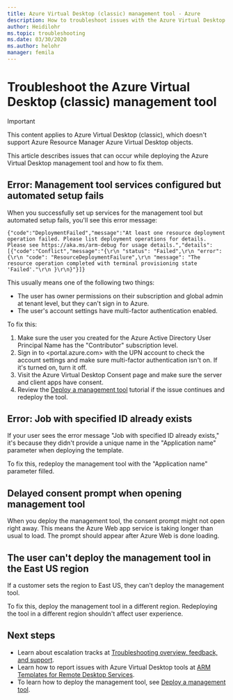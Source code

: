 ```yaml
---
title: Azure Virtual Desktop (classic) management tool - Azure
description: How to troubleshoot issues with the Azure Virtual Desktop (classic) management tool.
author: Heidilohr
ms.topic: troubleshooting
ms.date: 03/30/2020
ms.author: helohr
manager: femila
---
```

# Troubleshoot the Azure Virtual Desktop (classic) management tool

>[!IMPORTANT]
>This content applies to Azure Virtual Desktop (classic), which doesn't support Azure Resource Manager Azure Virtual Desktop objects.

This article describes issues that can occur while deploying the Azure Virtual Desktop management tool and how to fix them.

## Error: Management tool services configured but automated setup fails

When you successfully set up services for the management tool but automated setup fails, you'll see this error message:

```console
{"code":"DeploymentFailed","message":"At least one resource deployment operation failed. Please list deployment operations for details. Please see https://aka.ms/arm-debug for usage details.","details":[{"code":"Conflict","message":"{\r\n "status": "Failed",\r\n "error": {\r\n "code": "ResourceDeploymentFailure",\r\n "message": "The resource operation completed with terminal provisioning state 'Failed'."\r\n }\r\n}"}]}
```

This usually means one of the following two things:

- The user has owner permissions on their subscription and global admin at tenant level, but they can't sign in to Azure.
- The user's account settings have multi-factor authentication enabled.

To fix this:

1. Make sure the user you created for the Azure Active Directory User Principal Name has the "Contributor" subscription level.
2. Sign in to <portal.azure.com> with the UPN account to check the account settings and make sure multi-factor authentication isn't on. If it's turned on, turn it off.
3. Visit the Azure Virtual Desktop Consent page and make sure the server and client apps have consent.
4. Review the [Deploy a management tool](manage-resources-using-ui.md) tutorial if the issue continues and redeploy the tool.

## Error: Job with specified ID already exists

If your user sees the error message "Job with specified ID already exists," it's because they didn't provide a unique name in the "Application name" parameter when deploying the template.

To fix this, redeploy the management tool with the "Application name" parameter filled.

## Delayed consent prompt when opening management tool

When you deploy the management tool, the consent prompt might not open right away. This means the Azure Web app service is taking longer than usual to load. The prompt should appear after Azure Web is done loading.

## The user can't deploy the management tool in the East US region

If a customer sets the region to East US, they can't deploy the management tool.

To fix this, deploy the management tool in a different region. Redeploying the tool in a different region shouldn't affect user experience.

## Next steps

- Learn about escalation tracks at [Troubleshooting overview, feedback, and support](troubleshoot-set-up-overview-2019.md).
- Learn how to report issues with Azure Virtual Desktop tools at [ARM Templates for Remote Desktop Services](https://github.com/Azure/RDS-Templates/blob/master/README.md).
- To learn how to deploy the management tool, see [Deploy a management tool](manage-resources-using-ui.md).